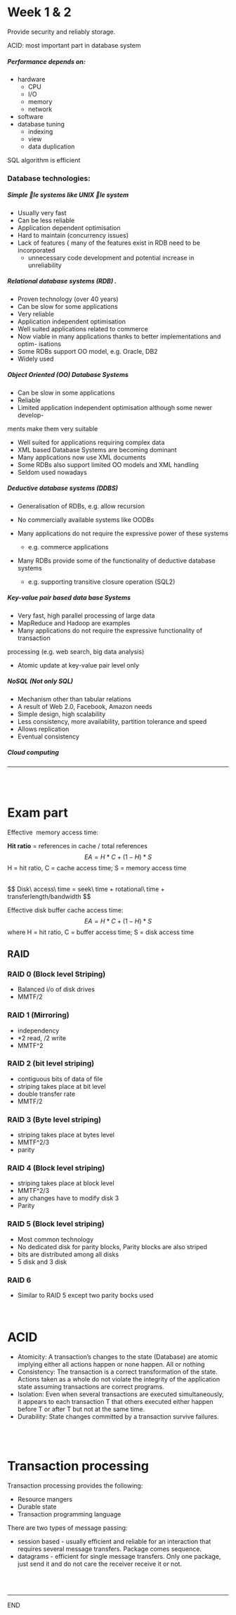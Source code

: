 # Week 1 & 2

Provide security and reliably storage.

ACID: most important part in database system



##### Performance depends on: 

* hardware
  * CPU
  * I/O
  * memory
  * network
* software
* database tuning
  * indexing
  * view
  * data duplication



SQL algorithm is efficient



### Database technologies:

##### Simple le systems like UNIX le system

* Usually very fast
*  Can be less reliable
* Application dependent optimisation
* Hard to maintain (concurrency issues)
* Lack of features { many of the features exist in RDB need to be incorporated
  * unnecessary code development and potential increase in unreliability



##### Relational database systems (RDB) .

* Proven technology (over 40 years)
* Can be slow for some applications
* Very reliable
* Application independent optimisation
* Well suited applications related to commerce
* Now viable in many applications thanks to better implementations and optim-
  isations
* Some RDBs support OO model, e.g. Oracle, DB2
* Widely used



##### Object Oriented (OO) Database Systems

* Can be slow in some applications
* Reliable
* Limited application independent optimisation although some newer develop-

ments make them very suitable

* Well suited for applications requiring complex data
* XML based Database Systems are becoming dominant
* Many applications now use XML documents
* Some RDBs also support limited OO models and XML handling
* Seldom used nowadays



##### Deductive database systems (DDBS)

* Generalisation of RDBs, e.g. allow recursion
* No commercially available systems like OODBs
* Many applications do not require the expressive power of these systems 

  * e.g. commerce applications
* Many RDBs provide some of the functionality of deductive database systems
  * e.g. supporting transitive closure operation (SQL2)



##### Key-value pair based data base Systems

* Very fast, high parallel processing of large data
* MapReduce and Hadoop are examples
* Many applications do not require the expressive functionality of transaction

processing (e.g. web search, big data analysis)

* Atomic update at key-value pair level only



##### NoSQL (Not only SQL)

* Mechanism other than tabular relations
* A result of Web 2.0, Facebook, Amazon needs
* Simple design, high scalability
* Less consistency, more availability, partition tolerance and speed
* Allows replication
*  Eventual consistency



##### Cloud computing



----

<br />

<br />

# Exam part



Effective  memory access time:

**Hit ratio** = references in cache / total references
$$
EA = H*C + (1-H)*S
$$
H = hit ratio, C = cache access time; S = memory access time 

<br />
$$
Disk\  access\ time = seek\  time +  rotational\ time + transferlength/bandwidth
$$


<br />

Effective disk buffer cache access time:
$$
EA = H*C+(1-H)*S
$$
where H = hit ratio, C = buffer access time;  S = disk access time



## RAID

### RAID 0 (Block level Striping)

* Balanced i/o of disk drives
* MMTF/2

### RAID 1 (Mirroring)

* independency
* \*2 read, /2 write
* MMTF^2

### RAID 2 (bit level striping)

* contiguous bits of data of file
* striping takes place at bit level
* double transfer rate
* MMTF/2

### RAID 3 (Byte level striping)

* striping takes place at bytes level
* MMTF^2/3
* parity 

### RAID 4 (Block level striping)

* striping takes place at block level
* MMTF^2/3
* any changes have to modify disk 3
* Parity

### RAID 5 (Block level striping)

* Most common technology
* No dedicated disk for parity blocks, Parity blocks are also striped
*  bits are distributed among all disks 
* 5 disk and 3 disk

### RAID 6

* Similar to RAID 5 except two parity bocks used



<br />

# ACID 

* Atomicity: A transaction’s changes to the state (Database) are atomic implying either all actions happen or none happen. All or nothing
* Consistency: The transaction is a correct transformation of the state. Actions taken as a whole do not violate the integrity of the application state assuming transactions are correct programs.
* Isolation: Even when several transactions are executed simultaneously, it appears to each transaction T that others executed either happen before T or after  T but not at the same time.
* Durability: State changes committed by a transaction survive failures.

<br />

<br />

# Transaction processing

Transaction processing provides the following:

* Resource mangers 
* Durable state
* Transaction programming language



There are two types of message passing:

* session based - usually efficient and reliable for an interaction that requires several message transfers. Package comes sequence.
* datagrams - efficient for single message transfers. Only one package, just send it and do not care the receiver receive it or not.



<br />

<br />

---

END